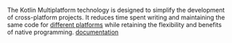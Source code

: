 The Kotlin Multiplatform technology is designed to simplify the development of cross-platform projects. It reduces time spent writing and maintaining the same code for [different platforms](https://kotlinlang.org/docs/multiplatform.html#kotlin-multiplatform-use-cases) while retaining the flexibility and benefits of native programming.
[documentation](https://kotlinlang.org/docs/multiplatform.html)
